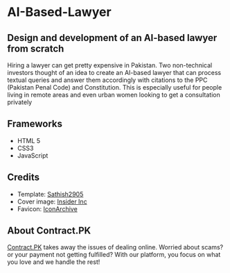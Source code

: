 # AI-Based-Lawyer
## Design and development of an AI-based lawyer from scratch

Hiring a lawyer can get pretty expensive in Pakistan. Two non-technical investors thought of an idea to
create an AI-based lawyer that can process textual queries and answer them accordingly with citations to
the PPC (Pakistan Penal Code) and Constitution. This is especially useful for people living in remote areas
and even urban women looking to get a consultation privately

## Frameworks
* HTML 5
* CSS3
* JavaScript

## Credits
* Template: [Sathish2905](https://github.com/Sathish2905/sample-website-templates/tree/master/gunmetal-portal)
* Cover image: [Insider Inc](https://www.businessinsider.com/the-worlds-first-artificially-intelligent-lawyer-gets-hired-2016-5)
* Favicon: [IconArchive](https://iconarchive.com/show/real-vista-mail-icons-by-iconshock/robot-icon.html)

## About Contract.PK
[Contract.PK](https://www.contract.pk/) takes away the issues of dealing online. Worried about scams? or your payment not getting fulfilled? With our platform, you focus on what you love and we handle the rest!

